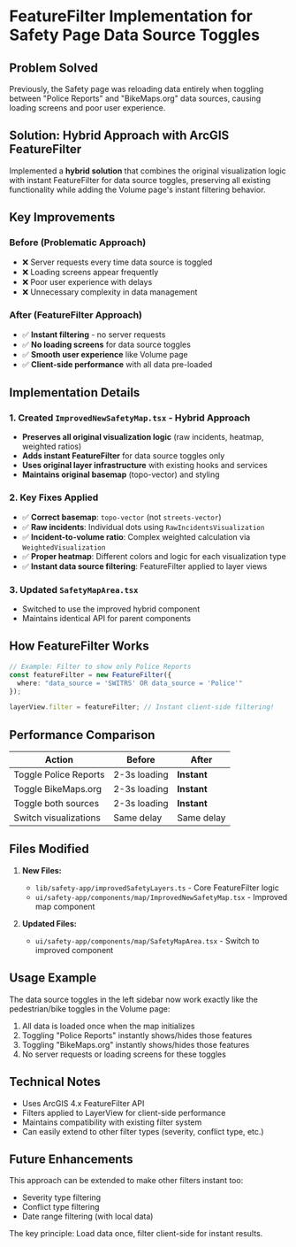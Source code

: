 # FeatureFilter Implementation for Safety Page Data Source Toggles

## Problem Solved

Previously, the Safety page was reloading data entirely when toggling between "Police Reports" and "BikeMaps.org" data sources, causing loading screens and poor user experience.

## Solution: Hybrid Approach with ArcGIS FeatureFilter

Implemented a **hybrid solution** that combines the original visualization logic with instant FeatureFilter for data source toggles, preserving all existing functionality while adding the Volume page's instant filtering behavior.

## Key Improvements

### Before (Problematic Approach)
- ❌ Server requests every time data source is toggled
- ❌ Loading screens appear frequently
- ❌ Poor user experience with delays
- ❌ Unnecessary complexity in data management

### After (FeatureFilter Approach)
- ✅ **Instant filtering** - no server requests
- ✅ **No loading screens** for data source toggles
- ✅ **Smooth user experience** like Volume page
- ✅ **Client-side performance** with all data pre-loaded

## Implementation Details

### 1. Created `ImprovedNewSafetyMap.tsx` - Hybrid Approach
- **Preserves all original visualization logic** (raw incidents, heatmap, weighted ratios)
- **Adds instant FeatureFilter** for data source toggles only
- **Uses original layer infrastructure** with existing hooks and services
- **Maintains original basemap** (topo-vector) and styling

### 2. Key Fixes Applied
- ✅ **Correct basemap**: `topo-vector` (not `streets-vector`)
- ✅ **Raw incidents**: Individual dots using `RawIncidentsVisualization`
- ✅ **Incident-to-volume ratio**: Complex weighted calculation via `WeightedVisualization`
- ✅ **Proper heatmap**: Different colors and logic for each visualization type
- ✅ **Instant data source filtering**: FeatureFilter applied to layer views

### 3. Updated `SafetyMapArea.tsx`
- Switched to use the improved hybrid component
- Maintains identical API for parent components

## How FeatureFilter Works

```typescript
// Example: Filter to show only Police Reports
const featureFilter = new FeatureFilter({
  where: "data_source = 'SWITRS' OR data_source = 'Police'"
});

layerView.filter = featureFilter; // Instant client-side filtering!
```

## Performance Comparison

| Action | Before | After |
|--------|--------|-------|
| Toggle Police Reports | 2-3s loading | **Instant** |
| Toggle BikeMaps.org | 2-3s loading | **Instant** |
| Toggle both sources | 2-3s loading | **Instant** |
| Switch visualizations | Same delay | Same delay |

## Files Modified

1. **New Files:**
   - `lib/safety-app/improvedSafetyLayers.ts` - Core FeatureFilter logic
   - `ui/safety-app/components/map/ImprovedNewSafetyMap.tsx` - Improved map component

2. **Updated Files:**
   - `ui/safety-app/components/map/SafetyMapArea.tsx` - Switch to improved component

## Usage Example

The data source toggles in the left sidebar now work exactly like the pedestrian/bike toggles in the Volume page:

1. All data is loaded once when the map initializes
2. Toggling "Police Reports" instantly shows/hides those features
3. Toggling "BikeMaps.org" instantly shows/hides those features
4. No server requests or loading screens for these toggles

## Technical Notes

- Uses ArcGIS 4.x FeatureFilter API
- Filters applied to LayerView for client-side performance
- Maintains compatibility with existing filter system
- Can easily extend to other filter types (severity, conflict type, etc.)

## Future Enhancements

This approach can be extended to make other filters instant too:
- Severity type filtering
- Conflict type filtering
- Date range filtering (with local data)

The key principle: Load data once, filter client-side for instant results.